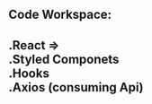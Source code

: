 <h2>Code Workspace: <h2/>

.React => <br/>
  .Styled Componets <br/>
  .Hooks <br/>
  .Axios (consuming Api)
  
